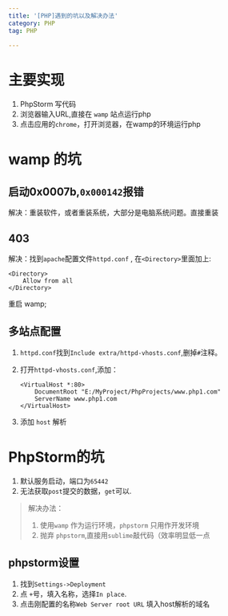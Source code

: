 ```yaml
---
title: '[PHP]遇到的坑以及解决办法'
category: PHP
tag: PHP
 
---
```


# 主要实现
1. PhpStorm 写代码
2. 浏览器输入URL,直接在 `wamp` 站点运行php
3. 点击应用的`chrome`，打开浏览器，在wamp的环境运行php

# wamp 的坑

## 启动0x0007b,`0x000142`报错

解决：重装软件，或者重装系统，大部分是电脑系统问题。直接重装

## 403 

解决：找到`apache`配置文件`httpd.conf` , 在`<Directory>`里面加上:

```
<Directory>
	Allow from all
</Directory>

```

重启 wamp;

## 多站点配置

1. `httpd.conf`找到`Include extra/httpd-vhosts.conf`,删掉`#`注释。
2. 打开`httpd-vhosts.conf`,添加：

	```
	<VirtualHost *:80>
    	DocumentRoot "E:/MyProject/PhpProjects/www.php1.com"
    	ServerName www.php1.com
	</VirtualHost>
	```

3. 添加 `host` 解析


# PhpStorm的坑

1. 默认服务启动，端口为`65442`
2. 无法获取`post`提交的数据，`get`可以.

> 解决办法： 
> 1. 使用`wamp` 作为运行环境，`phpstorm` 只用作开发环境
> 2. 抛弃 `phpstorm`,直接用`sublime`敲代码（效率明显低一点


## phpstorm设置

1. 找到`Settings->Deployment`
2. 点 ` + `号，填入名称，选择`In place`.
3. 点击刚配置的名称`Web Server root URL` 填入host解析的域名
